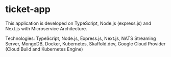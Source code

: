 # ticket-app

This application is developed on TypeScript, Node.js (express.js) and Next.js with Microservice Architecture.

Technologies: TypeScript, Node.js, Express.js, Next.js, NATS Streaming Server, MongoDB, Docker, Kubernetes, Skaffold.dev, Google Cloud Provider (Cloud Build and Kubernetes Engine)
